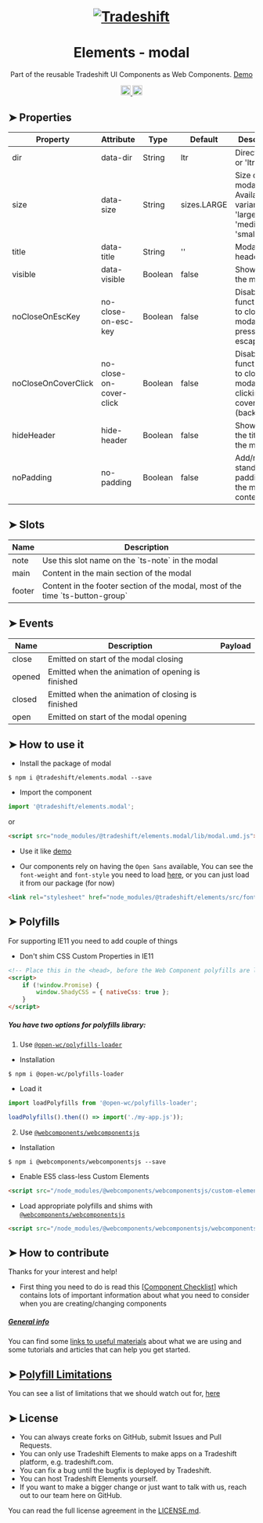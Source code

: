<h1 align="center">
    <a href="https://tradeshift.com/">
      <img alt="Tradeshift" src="https://tradeshift.com/wp-content/themes/Tradeshift/img/brand/logo-black.png"/>
    </a>
</h1>

<h1 align="center">Elements - modal</h1>

<p align="center">
  Part of the reusable Tradeshift UI Components as Web Components.
    <a href="https://tradeshift.github.io/elements/?path=/story/ts-modal--default">
      Demo
    </a>
</p>

<p align="center">
    <a href="https://www.npmjs.com/package/@tradeshift/elements.modal">
      <img alt="NPM Version" src="https://badgen.net/npm/v/@tradeshift/elements.modal" height="20"/>
    </a>
    <a href="https://npmcharts.com/compare/@tradeshift/elements.modal?minimal=true">
      <img alt="Downloads per month" src="https://badgen.net/npm/dm/@tradeshift/elements.modal" height="20"/>
    </a>
</p>

<style>
  table {
        width:100%;
  }
</style>

## ➤ Properties

| Property | Attribute | Type | Default | Description |
| --- | --- | --- | --- | --- |
| dir | data-dir | String | ltr | Direction 'rtl' or 'ltr' |
| size | data-size | String | sizes.LARGE | Size of the modal. Available variants: 'large', 'medium', 'small' |
| title | data-title | String | '' | Modal header text |
| visible | data-visible | Boolean | false | Show/hide the modal |
| noCloseOnEscKey | no-close-on-esc-key | Boolean | false | Disable the functionality to close the modal on press of escape key |
| noCloseOnCoverClick | no-close-on-cover-click | Boolean | false | Disable the functionality to close the modal by clicking the cover (background) |
| hideHeader | hide-header | Boolean | false | Show/hide the title of the modal |
| noPadding | no-padding | Boolean | false | Add/remove standard paddings to the main content |

## ➤ Slots

| Name   | Description                                                                      |
| ------ | -------------------------------------------------------------------------------- |
| note   | Use this slot name on the \`ts-note\` in the modal                               |
| main   | Content in the main section of the modal                                         |
| footer | Content in the footer section of the modal, most of the time \`ts-button-group\` |

## ➤ Events

| Name   | Description                                       | Payload |
| ------ | ------------------------------------------------- | ------- |
| close  | Emitted on start of the modal closing             |         |
| opened | Emitted when the animation of opening is finished |         |
| closed | Emitted when the animation of closing is finished |         |
| open   | Emitted on start of the modal opening             |         |

## ➤ How to use it

- Install the package of modal

```shell
$ npm i @tradeshift/elements.modal --save
```

- Import the component

```js
import '@tradeshift/elements.modal';
```

or

```html
<script src="node_modules/@tradeshift/elements.modal/lib/modal.umd.js"></script>
```

- Use it like [demo]("https://tradeshift.github.io/elements/?path=/story/ts-modal--default")

- Our components rely on having the `Open Sans` available, You can see the `font-weight` and `font-style` you need to load [here](https://github.com/Tradeshift/elements/blob/master/packages/core/src/fonts.css), or you can just load it from our package (for now)

```html
<link rel="stylesheet" href="node_modules/@tradeshift/elements/src/fonts.css" />
```

## ➤ Polyfills

For supporting IE11 you need to add couple of things

- Don't shim CSS Custom Properties in IE11

```html
<!-- Place this in the <head>, before the Web Component polyfills are loaded -->
<script>
	if (!window.Promise) {
		window.ShadyCSS = { nativeCss: true };
	}
</script>
```

##### You have two options for polyfills library:

1. Use [`@open-wc/polyfills-loader`](https://github.com/open-wc/open-wc/tree/master/packages/polyfills-loader)

- Installation

```shell
$ npm i @open-wc/polyfills-loader
```

- Load it

```js
import loadPolyfills from '@open-wc/polyfills-loader';

loadPolyfills().then(() => import('./my-app.js'));
```

2. Use [`@webcomponents/webcomponentsjs`](https://github.com/webcomponents/polyfills/tree/master/packages/webcomponentsjs)

- Installation

```hell
$ npm i @webcomponents/webcomponentsjs --save
```

- Enable ES5 class-less Custom Elements

```html
<script src="/node_modules/@webcomponents/webcomponentsjs/custom-elements-es5-adapter.js"></script>
```

- Load appropriate polyfills and shims with [`@webcomponents/webcomponentsjs`](https://github.com/webcomponents/webcomponentsjs)

```html
<script src="/node_modules/@webcomponents/webcomponentsjs/webcomponents-loader.js" defer></script>
```

## ➤ How to contribute

Thanks for your interest and help!

- First thing you need to do is read this [[Component Checklist](https://github.com/Tradeshift/elements/wiki/Component-checklist)] which contains lots of important information about what you need to consider when you are creating/changing components

##### [General info](https://github.com/Tradeshift/elements/wiki/Useful-materials-starter)

You can find some [links to useful materials](https://github.com/Tradeshift/elements/wiki/Useful-materials-starter) about what we are using and some tutorials and articles that can help you get started.

## ➤ [Polyfill Limitations](https://github.com/Tradeshift/elements/wiki/Polyfill-Limitations)

You can see a list of limitations that we should watch out for, [here](https://github.com/Tradeshift/elements/wiki/Polyfill-Limitations)

## ➤ License

- You can always create forks on GitHub, submit Issues and Pull Requests.
- You can only use Tradeshift Elements to make apps on a Tradeshift platform, e.g. tradeshift.com.
- You can fix a bug until the bugfix is deployed by Tradeshift.
- You can host Tradeshift Elements yourself.
- If you want to make a bigger change or just want to talk with us, reach out to our team here on GitHub.

You can read the full license agreement in the [LICENSE.md](https://github.com/Tradeshift/elements/blob/master/LICENSE.md).
